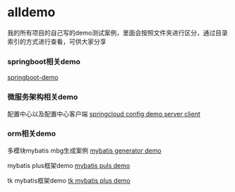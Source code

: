 # alldemo
我的所有项目的自己写的demo测试案例，里面会按照文件夹进行区分，通过目录索引的方式进行查看，可供大家分享
### springboot相关demo
[springboot-demo](https://github.com/fly-piglet/alldemo/tree/master/java/springboot-demo)

### 微服务架构相关demo
配置中心以及配置中心客户端
[springcloud config demo server client](https://github.com/fly-piglet/alldemo/tree/master/java/config.demo)


### orm相关demo
多模块mybatis mbg生成案例
[mybatis generator demo](https://github.com/fly-piglet/alldemo/tree/master/java/genpj.parent)

mybatis plus框架demo
[mybatis puls demo](https://github.com/fly-piglet/alldemo/tree/master/java/mybatis/mybatis-plus-demo)

tk mybatis框架demo
[tk mybatis plus demo](https://github.com/fly-piglet/alldemo/tree/master/java/mybatis/tk-mybaits-demo)
